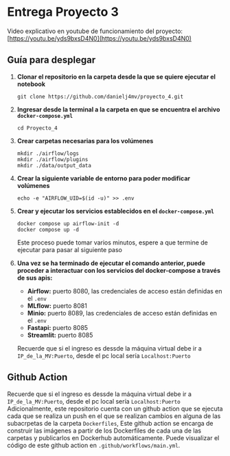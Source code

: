 # Entrega Proyecto 3
Video explicativo en youtube de funcionamiento del proyecto: [https://youtu.be/yds9bxsD4N0](https://youtu.be/yds9bxsD4N0)
## Guía para desplegar 
1. **Clonar el repositorio en la carpeta desde la que se quiere ejecutar el notebook**
   ```console
   git clone https://github.com/danielj4mv/proyecto_4.git
   ```
2. **Ingresar desde la terminal a la carpeta en que se encuentra el archivo `docker-compose.yml`**
   ```docker
   cd Proyecto_4
   ```
3. **Crear carpetas necesarias para los volúmenes**
   ```console
   mkdir ./airflow/logs
   mkdir ./airflow/plugins
   mkdir ./data/output_data
   ```
4. **Crear la siguiente variable de entorno para poder modificar volúmenes**
   ```console
   echo -e "AIRFLOW_UID=$(id -u)" >> .env
   ```
5. **Crear y ejecutar los servicios establecidos en el `docker-compose.yml`**

   ```docker
   docker compose up airflow-init -d
   docker compose up -d
   ```
   Este proceso puede tomar varios minutos, espere a que termine de ejecutar para pasar al siguiente paso

6. **Una vez se ha terminado de ejecutar el comando anterior, puede proceder a interactuar con los servicios del docker-compose a través de sus apis:**

   - **Airflow:** puerto 8080, las credenciales de acceso están definidas en el `.env`
   - **MLflow:** puerto 8081
   - **Minio:** puerto 8089, las credenciales de acceso están definidas en el `.env`
   - **Fastapi:** puerto 8085
   - **Streamlit:** puerto 8085
     
   Recuerde que si el ingreso es dessde la máquina virtual debe ir a `IP_de_la_MV:Puerto`, desde el pc local sería `Localhost:Puerto`

## Github Action
   Recuerde que si el ingreso es dessde la máquina virtual debe ir a `IP_de_la_MV:Puerto`, desde el pc local sería `Localhost:Puerto`
Adicionalmente, este repositorio cuenta con un github action que se ejecuta cada que se realiza un push en el que se realizan cambios en alguna de las subacrpetas de la carpeta `Dockerfiles`, Este github action se encarga de construir las imágenes a partir de los Dockerfiles de cada una de las carpetas y publicarlos en Dockerhub automáticamente. Puede visualizar el código de este github action en `.github/workflows/main.yml`.
